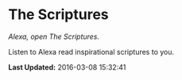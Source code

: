# The Scriptures
*Alexa, open The Scriptures.*

Listen to Alexa read inspirational scriptures to you.

**Last Updated:** 2016-03-08 15:32:41
